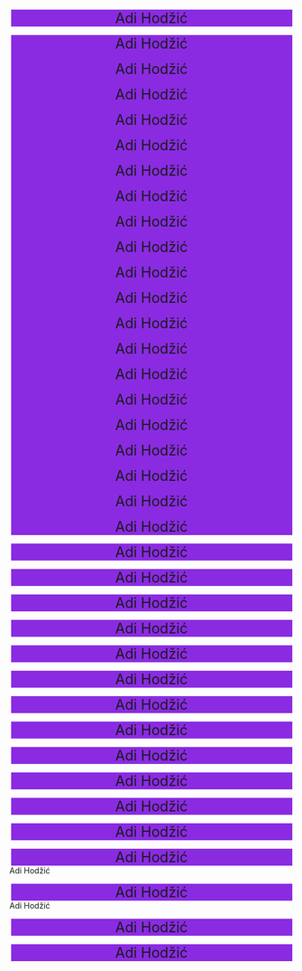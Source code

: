 <!DOCTYPE html>
<html lang="en">
<head>
<meta charset="UTF-8">
<meta name="viewport" content="width=device-width, initial-scale=1.0">
<title>Document</title>
<style>
.col{text-align: center; background-color: blueviolet; margin-top: 15px;margin-left: 2.5px; margin-right: 2.5px; font-size: 25px;}
.col-4{text-align: center; background-color: blueviolet; margin-top: 15px;margin-left: 2.5px; margin-right: 2.5px; font-size: 25px;}
.col-8{text-align: center; background-color: blueviolet; margin-top: 15px;margin-left: 2.5px; margin-right: 2.5px; font-size: 25px;}
</style>
</head>
<link rel="stylesheet" href="https://stackpath.bootstrapcdn.com/bootstrap/4.5.2/css/bootstrap.min.css" integrity="sha384-JcKb8q3iqJ61gNV9KGb8thSsNjpSL0n8PARn9HuZOnIxN0hoP+VmmDGMN5t9UJ0Z" crossorigin="anonymous">
<body>
<div class="row">
<div class="col">Adi Hodžić</div>
<div class="col"><!DOCTYPE html>
<html lang="en">
<head>
<meta charset="UTF-8">
<meta name="viewport" content="width=device-width, initial-scale=1.0">
<title>Document</title>
<style>
.col{text-align: center; background-color: blueviolet; margin-top: 15px;margin-left: 2.5px; margin-right: 2.5px; font-size: 25px;}
.col-4{text-align: center; background-color: blueviolet; margin-top: 15px;margin-left: 2.5px; margin-right: 2.5px; font-size: 25px;}
.col-8{text-align: center; background-color: blueviolet; margin-top: 15px;margin-left: 2.5px; margin-right: 2.5px; font-size: 25px;}
</style>
</head>
<link rel="stylesheet" href="https://stackpath.bootstrapcdn.com/bootstrap/4.5.2/css/bootstrap.min.css" integrity="sha384-JcKb8q3iqJ61gNV9KGb8thSsNjpSL0n8PARn9HuZOnIxN0hoP+VmmDGMN5t9UJ0Z" crossorigin="anonymous">
<body>
<div class="row">
<div class="col">Adi Hodžić</div>
<div class="col">Adi Hodžić</div>
<div class="col">Adi Hodžić</div>
<div class="col">Adi Hodžić</div>
<div class="col">Adi Hodžić</div>
<div class="col">Adi Hodžić</div>
<div class="col">Adi Hodžić</div>
<div class="col">Adi Hodžić</div>
<div class="col">Adi Hodžić</div>
<div class="col">Adi Hodžić</div>
<div class="col">Adi Hodžić</div>
<div class="col">Adi Hodžić</div>
</div>
<div class="row">
<div class="col">Adi Hodžić</div>
<div class="col">Adi Hodžić</div>
<div class="col">Adi Hodžić</div>
</div>
<div class="row">
<div class="col">Adi Hodžić</div>
<div class="col-8">Adi Hodžić</div>
</div>
<div class="row">
<div class="col">Adi Hodžić</div>
<div class="col">Adi Hodžić</div>
</div>
<div class="col">Adi Hodžić</div>
</body>
</html></div>
<div class="col">Adi Hodžić</div>
<div class="col">Adi Hodžić</div>
<div class="col">Adi Hodžić</div>
<div class="col">Adi Hodžić</div>
<div class="col">Adi Hodžić</div>
<div class="col">Adi Hodžić</div>
<div class="col">Adi Hodžić</div>
<div class="col">Adi Hodžić</div>
<div class="col">Adi Hodžić</div>
<div class="col">Adi Hodžić</div>
</div>
<div class="row">
<div class="col">Adi Hodžić</div>
<div class="col">Adi Hodžić</div>
<div class="col">Adi Hodžić</div>
</div>
<div class="row">Adi Hodžić</div>
<div class="col-8">Adi Hodžić</div>
</div>
<div class="row">Adi Hodžić</div>
<div class="col">Adi Hodžić</div>
</div>
<div class="col">Adi Hodžić</div>
</body>
</html>
